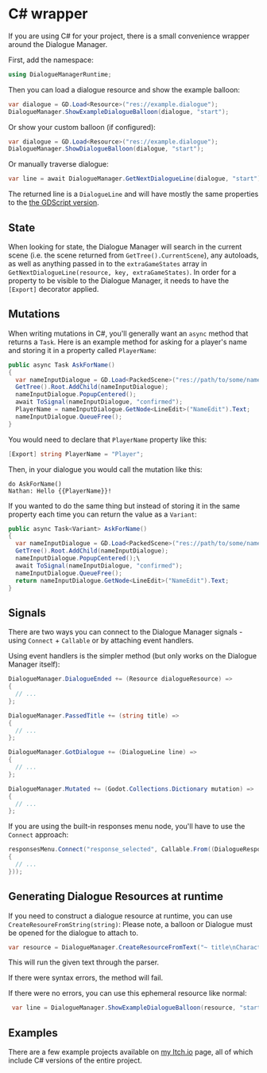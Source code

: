# C# wrapper

If you are using C# for your project, there is a small convenience wrapper around the Dialogue Manager.

First, add the namespace:

```cs
using DialogueManagerRuntime;
```

Then you can load a dialogue resource and show the example balloon:

```cs
var dialogue = GD.Load<Resource>("res://example.dialogue");
DialogueManager.ShowExampleDialogueBalloon(dialogue, "start");
```

Or show your custom balloon (if configured):

```cs
var dialogue = GD.Load<Resource>("res://example.dialogue");
DialogueManager.ShowDialogueBalloon(dialogue, "start");
```

Or manually traverse dialogue:

```cs
var line = await DialogueManager.GetNextDialogueLine(dialogue, "start");
```

The returned line is a `DialogueLine` and will have mostly the same properties to the [the GDScript version](API.md).

## State

When looking for state, the Dialogue Manager will search in the current scene (i.e. the scene returned from `GetTree().CurrentScene`), any autoloads, as well as anything passed in to the `extraGameStates` array in `GetNextDialogueLine(resource, key, extraGameStates)`. In order for a property to be visible to the Dialogue Manager, it needs to have the `[Export]` decorator applied.

## Mutations

When writing mutations in C#, you'll generally want an `async` method that returns a `Task`. Here is an example method for asking for a player's name and storing it in a property called `PlayerName`:

```csharp
public async Task AskForName()
{
  var nameInputDialogue = GD.Load<PackedScene>("res://path/to/some/name_input_dialog.tscn").Instantiate() as AcceptDialog;
  GetTree().Root.AddChild(nameInputDialogue);
  nameInputDialogue.PopupCentered();
  await ToSignal(nameInputDialogue, "confirmed");
  PlayerName = nameInputDialogue.GetNode<LineEdit>("NameEdit").Text;
  nameInputDialogue.QueueFree();
}
```

You would need to declare that `PlayerName` property like this:

```csharp
[Export] string PlayerName = "Player";
```

Then, in your dialogue you would call the mutation like this:

```
do AskForName()
Nathan: Hello {{PlayerName}}!
```

If you wanted to do the same thing but instead of storing it in the same property each time you can return the value as a `Variant`:

```csharp
public async Task<Variant> AskForName()
{
  var nameInputDialogue = GD.Load<PackedScene>("res://path/to/some/name_input_dialog.tscn").Instantiate() as AcceptDialog;
  GetTree().Root.AddChild(nameInputDialogue);
  nameInputDialogue.PopupCentered();\
  await ToSignal(nameInputDialogue, "confirmed");
  nameInputDialogue.QueueFree();
  return nameInputDialogue.GetNode<LineEdit>("NameEdit").Text;
}
```

## Signals

There are two ways you can connect to the Dialogue Manager signals - using `Connect` + `Callable` or by attaching event handlers.

Using event handlers is the simpler method (but only works on the Dialogue Manager itself):

```csharp
DialogueManager.DialogueEnded += (Resource dialogueResource) =>
{
  // ...
};

DialogueManager.PassedTitle += (string title) =>
{
  // ...
};

DialogueManager.GotDialogue += (DialogueLine line) =>
{
  // ...
};

DialogueManager.Mutated += (Godot.Collections.Dictionary mutation) =>
{
  // ...
};
```

If you are using the built-in responses menu node, you'll have to use the `Connect` approach:

```csharp
responsesMenu.Connect("response_selected", Callable.From((DialogueResponse response) =>
{
  // ...
}));
```

## Generating Dialogue Resources at runtime

If you need to construct a dialogue resource at runtime, you can use `CreateResoureFromString(string)`:
Please note, a balloon or Dialogue must be opened for the dialogue to attach to.

```csharp
var resource = DialogueManager.CreateResourceFromText("~ title\nCharacter: Hello!");
```

This will run the given text through the parser.

If there were syntax errors, the method will fail.

If there were no errors, you can use this ephemeral resource like normal:

```csharp
 var line = DialogueManager.ShowExampleDialogueBalloon(resource, "start");
```

## Examples

There are a few example projects available on [my Itch.io](https://nathanhoad.itch.io) page, all of which include C# versions of the entire project.
